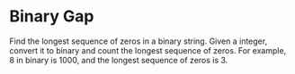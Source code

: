 # Binary Gap

Find the longest sequence of zeros in a binary string. Given a integer, convert it to binary and count the longest sequence of zeros. For example, 8 in binary is 1000, and the longest sequence of zeros is 3.